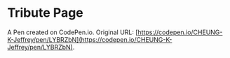 # Tribute Page

A Pen created on CodePen.io. Original URL: [https://codepen.io/CHEUNG-K-Jeffrey/pen/LYBRZbN](https://codepen.io/CHEUNG-K-Jeffrey/pen/LYBRZbN).


